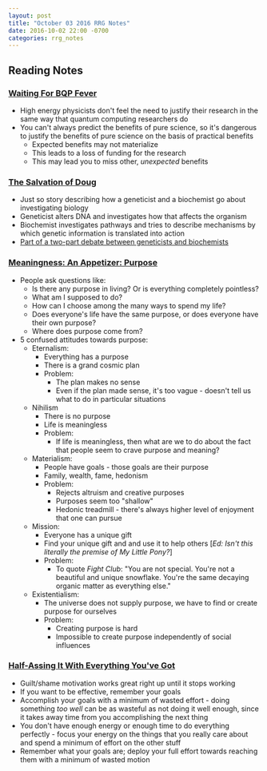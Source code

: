 ```yaml
---
layout: post
title: "October 03 2016 RRG Notes"
date: 2016-10-02 22:00 -0700
categories: rrg_notes
---
```


## Reading Notes

### [Waiting For BQP Fever](http://www.scottaaronson.com/blog/?p=1767)
- High energy physicists don't feel the need to justify their research in the same way that quantum computing researchers do
- You can't always predict the benefits of pure science, so it's dangerous to justify the benefits of pure science on the basis of practical benefits
  - Expected benefits may not materialize
  - This leads to a loss of funding for the research
  - This may lead you to miss other, _unexpected_ benefits

### [The Salvation of Doug](http://www.sci.sdsu.edu/~smaloy/MicrobialGenetics/topics/genetics/doug.html)
- Just so story describing how a geneticist and a biochemist go about investigating biology
- Geneticist alters DNA and investigates how that affects the organism
- Biochemist investigates pathways and tries to describe mechanisms by which genetic information is translated into action
- [Part of a two-part debate between geneticists and biochemists](http://review.ucsc.edu/spring04/bio-debate.html)

### [Meaningness: An Appetizer: Purpose](https://meaningness.com/an-appetizer-purpose)
- People ask questions like:
  - Is there any purpose in living? Or is everything completely pointless?
  - What am I supposed to do?
  - How can I choose among the many ways to spend my life?
  - Does everyone's life have the same purpose, or does everyone have their own purpose?
  - Where does purpose come from?
- 5 confused attitudes towards purpose:
  - Eternalism:
    - Everything has a purpose
    - There is a grand cosmic plan
    - Problem:
      - The plan makes no sense
      - Even if the plan made sense, it's too vague - doesn't tell us what to do in particular situations
  - Nihilism
    - There is no purpose
    - Life is meaningless
    - Problem:
      - If life is meaningless, then what are we to do about the fact that people seem to crave purpose and meaning?
  - Materialism:
    - People have goals - those goals are their purpose
    - Family, wealth, fame, hedonism
    - Problem:
      - Rejects altruism and creative purposes
      - Purposes seem too "shallow"
      - Hedonic treadmill - there's always higher level of enjoyment that one can pursue
  - Mission:
    - Everyone has a unique gift
    - Find your unique gift and and use it to help others [_Ed: Isn't this literally the premise of My Little Pony?_]
    - Problem:
      - To quote _Fight Club_: "You are not special. You're not a beautiful and unique snowflake. You're the same decaying organic matter as everything else."
  - Existentialism:
    - The universe does not supply purpose, we have to find or create purpose for ourselves
    - Problem:
      - Creating purpose is hard
      - Impossible to create purpose independently of social influences

### [Half-Assing It With Everything You've Got](http://mindingourway.com/half-assing-it-with-everything-youve-got/)
- Guilt/shame motivation works great right up until it stops working
- If you want to be effective, remember your goals
- Accomplish your goals with a minimum of wasted effort - doing something _too well_ can be as wasteful as not doing it well enough, since it takes away time from you accomplishing the next thing
- You don't have enough energy or enough time to do everything perfectly - focus your energy on the things that you really care about and spend a minimum of effort on the other stuff
- Remember what your goals are; deploy your full effort towards reaching them with a minimum of wasted motion
    